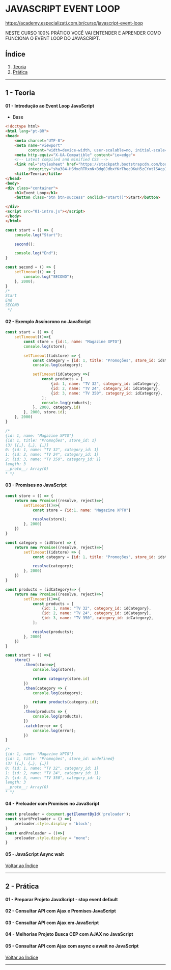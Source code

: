 # JAVASCRIPT EVENT LOOP

https://academy.especializati.com.br/curso/javascript-event-loop

NESTE CURSO 100% PRÁTICO VOCÊ VAI ENTENDER E APRENDER COMO FUNCIONA O EVENT LOOP DO JAVASCRIPT.

## <a name="indice">Índice</a>

1. [Teoria](#parte1)     
2. [Prática](#parte2)     
---

## <a name="parte1">1 - Teoria</a>

#### 01 - Introdução ao Event Loop JavaScript 

- Base

```html
<!doctype html>
<html lang="pt-BR">
<head>
    <meta charset="UTF-8">
    <meta name="viewport"
          content="width=device-width, user-scalable=no, initial-scale=1.0, maximum-scale=1.0, minimum-scale=1.0">
    <meta http-equiv="X-UA-Compatible" content="ie=edge">
    <!-- Latest compiled and minified CSS -->
    <link rel="stylesheet" href="https://stackpath.bootstrapcdn.com/bootstrap/3.4.1/css/bootstrap.min.css"
          integrity="sha384-HSMxcRTRxnN+Bdg0JdbxYKrThecOKuH5zCYotlSAcp1+c8xmyTe9GYg1l9a69psu" crossorigin="anonymous">
    <title>Teoria</title>
</head>
<body>
<div class="container">
    <h1>Event Loop</h1>
    <button class="btn btn-success" onclick="start()">Start</button>

</div>
<script src="01-intro.js"></script>
</body>
</html>
```

```js
const start = () => {
    console.log("Start");

    second();

    console.log("End");
}

const second = () => {
    setTimeout(() => {
        console.log("SECOND");
    }, 2000);
}
/* 
Start
End
SECOND
 */


```

#### 02 - Exemplo Assíncrono no JavaScript

```js
const start = () => {
    setTimeout(()=>{
        const store = {id:1, name: "Magazine XPTO"}
        console.log(store);

        setTimeout((idstore) => {
            const category = {id: 1, title: "Promoções", store_id: idstore};
            console.log(category);

            setTimeout(idCategory =>{
                const products = [
                    {id: 1, name: "TV 32", category_id: idCategory},
                    {id: 2, name: "TV 24", category_id: idCategory},
                    {id: 3, name: "TV 350", category_id: idCategory},
                ];
                console.log(products);
            }, 2000, category.id)
        }, 2000, store.id);
    }, 2000)
}

/*
{id: 1, name: "Magazine XPTO"}
{id: 1, title: "Promoções", store_id: 1}
(3) [{…}, {…}, {…}]
0: {id: 1, name: "TV 32", category_id: 1}
1: {id: 2, name: "TV 24", category_id: 1}
2: {id: 3, name: "TV 350", category_id: 1}
length: 3
__proto__: Array(0)
* */
```

#### 03 - Promises no JavaScript

```js
const store = () => {
    return new Promise((resolve, reject)=>{
        setTimeout(()=>{
            const store = {id:1, name: "Magazine XPTO"}

            resolve(store);
        }, 2000)
    })
}

const category = (idStore) => {
    return new Promise((resolve, reject)=>{
        setTimeout((idstore) => {
            const category = {id: 1, title: "Promoções", store_id: idstore};

            resolve(category);
        }, 2000)
    })
}

const products = (idCategory)=> {
    return new Promise((resolve, reject)=>{
        setTimeout(()=>{
            const products = [
                {id: 1, name: "TV 32", category_id: idCategory},
                {id: 2, name: "TV 24", category_id: idCategory},
                {id: 3, name: "TV 350", category_id: idCategory},
            ];

            resolve(products);
        }, 2000)
    })
}

const start = () =>{
    store()
        .then(store=>{
            console.log(store);

            return category(store.id)
        })
        .then(category => {
            console.log(category);

            return products(category.id);
        })
        .then(products => {
            console.log(products);
        })
        .catch(error => {
            console.log(error);
        })
}

/*
{id: 1, name: "Magazine XPTO"}
{id: 1, title: "Promoções", store_id: undefined}
(3) [{…}, {…}, {…}]
0: {id: 1, name: "TV 32", category_id: 1}
1: {id: 2, name: "TV 24", category_id: 1}
2: {id: 3, name: "TV 350", category_id: 1}
length: 3
__proto__: Array(0)
* */
```

#### 04 - Preloader com Promises no JavaScript

```js
const preloader = document.getElementById('preloader');
const startPreloader = () =>{
    preloader.style.display = 'block';
}
const endPreloader = ()=>{
    preloader.style.display = "none";
}
```

#### 05 - JavaScript Async wait

[Voltar ao Índice](#indice)

---


## <a name="parte2">2 - Prática</a>

#### 01 - Preparar Projeto JavaScript - stop event default
#### 02 - Consultar API com Ajax e Promises JavaScript
#### 03 - Consultar API com Ajax em JavaScript
#### 04 - Melhorias Projeto Busca CEP com AJAX no JavaScript
#### 05 - Consultar API com Ajax com async e await no JavaScript

[Voltar ao Índice](#indice)

---
